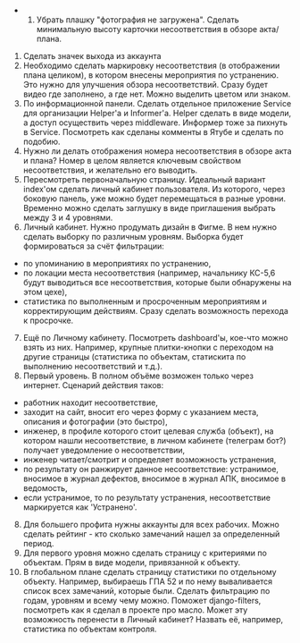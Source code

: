 + 1. Убрать плашку "фотография не загружена". Сделать минимальную высоту карточки несоответствия в обзоре акта/плана.
1. Сделать значек выхода из аккаунта
2. Необходимо сделать маркировку несоответствия (в отображении плана целиком), в котором внесены мероприятия по устранению. Это нужно для улучшения обзора несоответствий. Сразу будет видео где заполнено, а где нет. Можно выделить цветом или знаком.
3. По информационной панели. Сделать отдельное приложение Service для организации Helper'а и Informer'a. Helper сделать в виде модели, а доступ осуществить через middleware. Информер тоже за пихнуть в Service. Посмотреть как сделаны комменты в Ятубе и сделать по подобию.
4. Нужно ли делать отображения номера несоответствия в обзоре акта и плана? Номер в целом является ключевым свойством несоответствия, и желательно его выводить.
5. Пересмотреть первоначальную страницу. Идеальный вариант index'ом сделать личный кабинет пользователя. Из которого, через боковую панель, уже можно будет перемещаться в разные уровни. Временно можно сделать заглушку в виде приглашения выбрать между 3 и 4 уровнями.
6. Личный кабинет. Нужно продумать дизайн в Фигме. В нем нужно сделать выборку по различным уровням. Выборка будет формироваться за счёт фильтрации:
  - по упоминанию в мероприятиях по устранению,
  - по локации места несоответствия (например, начальнику КС-5,6 будут выводиться все несоответствия, которые были обнаружены на этом цехе),
  -  статистика по выполненным и просроченным мероприятиям и корректирующим действиям. Сразу сделать возможность перехода к просрочке.
7. Ещё по Личному кабинету. Посмотреть dashboard'ы, кое-что можно взять из них. Например, крупные плитки-кнопки с переходом на другие страницы (статистика по объектам, статискита по выполнению несоответствий и т.д.).
8. Первый уровень. В полном объёме возможен только через интернет. Сценарий действия таков:
  - работник находит несоответствие,
  - заходит на сайт, вносит его через форму с указанием места, описания и фотографии (это быстро),
  - инженер, в профиле которого стоит целевая служба (объект), на котором нашли несоответствие, в личном кабинете (телеграм бот?) получает уведомление о несоответствии,
  - инженер читает/смотрит и определяет возможность устранения,
  - по результату он ранжирует данное несоответствие: устранимое, вносимое в журнал дефектов, вносимое в журнал АПК, вносимое в ведомость,
  - если устранимое, то по результату устранения, несоответствие маркируется как 'Устранено'.
8. Для большего профита нужны аккаунты для всех рабочих. Можно сделать рейтинг - кто сколько замечаний нашел за определенный период.
9. Для первого уровня можно сделать страницу с критериями по объектам. Прям в виде модели, привязанной к объекту.
10. В глобальном плане сделать страницу статистики по отдельному объекту. Например, выбираешь ГПА 52 и по нему вываливается список всех замечаний, которые были. Сделать фильтрацию по годам, уровням и всему чему можно. Поможет django-filters, посмотреть как я сделал в проекте про масло. Может эту возможность перенести в Личный кабинет? Назвать её, например, статистика по объектам контроля.
